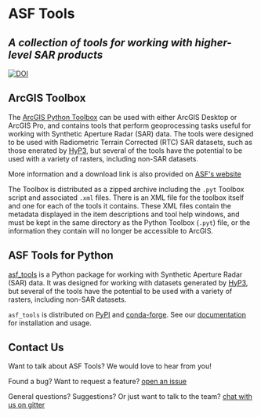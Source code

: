 ASF Tools
=========
**_A collection of tools for working with higher-level SAR products_**
-----

[![DOI](https://zenodo.org/badge/295506894.svg)](https://zenodo.org/badge/latestdoi/295506894)

## ArcGIS Toolbox
The [ArcGIS Python Toolbox](ArcGIS-toolbox) can be used with either ArcGIS Desktop or 
ArcGIS Pro, and contains tools that perform geoprocessing tasks useful for working
with Synthetic Aperture Radar (SAR) data. The tools were designed to be used with
Radiometric Terrain Corrected (RTC) SAR datasets, such as those enerated by
[HyP3](https://hyp3-docs.asf.alaska.edu/), but several of the tools have the
potential to be used with a variety of rasters, including non-SAR datasets.

More information and a download link is also provided on
[ASF's website](https://asf.alaska.edu/how-to/data-tools/gis-tools/)

The Toolbox is distributed as a zipped archive including the `.pyt` Toolbox script
and associated `.xml` files. There is an XML file for the toolbox itself and one
for each of the tools it contains. These XML files contain the metadata displayed
in the item descriptions and tool help windows, and must be kept in the same directory 
as the Python Toolbox (`.pyt`) file, or the information they contain will no longer
be accessible to ArcGIS.

## ASF Tools for Python

[asf_tools](asf_tools) is a Python package for working with Synthetic Aperture Radar (SAR) data.
It was designed for working with datasets generated by
[HyP3](https://hyp3-docs.asf.alaska.edu/), but several of the tools have the
potential to be used with a variety of rasters, including non-SAR datasets.

`asf_tools` is distributed on [PyPI](https://pypi.org/) and 
[conda-forge](https://conda-forge.org/docs/user/introduction.html). See our
[documentation](https://hyp3-docs.asf.alaska.edu/tools/asf_tools/) for installation
and usage.

## Contact Us

Want to talk about ASF Tools? We would love to hear from you!

Found a bug? Want to request a feature?
[open an issue](https://github.com/ASFHyP3/asf_tools/issues/new)

General questions? Suggestions? Or just want to talk to the team?
[chat with us on gitter](https://gitter.im/ASFHyP3/community)
